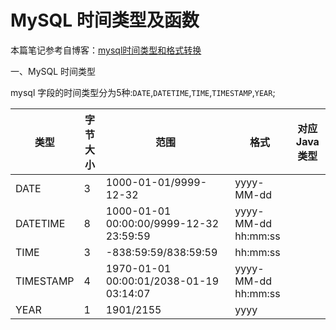 # MySQL 时间类型及函数

本篇笔记参考自博客：[mysql时间类型和格式转换](https://www.cnblogs.com/chunyun/p/11898014.html)

一、MySQL 时间类型

mysql 字段的时间类型分为5种:`DATE`,`DATETIME`,`TIME`,`TIMESTAMP`,`YEAR`;

| 类型      | 字节大小 | 范围                                    | 格式                | 对应Java类型 |
| --------- | -------- | --------------------------------------- | ------------------- | ------------ |
| DATE      | 3        | 1000-01-01/9999-12-32                   | yyyy-MM-dd          |              |
| DATETIME  | 8        | 1000-01-01 00:00:00/9999-12-32 23:59:59 | yyyy-MM-dd hh:mm:ss |              |
| TIME      | 3        | -838:59:59/838:59:59                    | hh:mm:ss            |              |
| TIMESTAMP | 4        | 1970-01-01 00:00:01/2038-01-19 03:14:07 | yyyy-MM-dd hh:mm:ss |              |
| YEAR      | 1        | 1901/2155                               | yyyy                |              |

